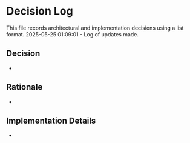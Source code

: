 # Decision Log

This file records architectural and implementation decisions using a list format.
2025-05-25 01:09:01 - Log of updates made.

## Decision

*

## Rationale

*

## Implementation Details

*